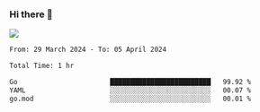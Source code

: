 ### Hi there 👋️

![](https://komarev.com/ghpvc/?username=Loner1024)

<!--START_SECTION:waka-->

```txt
From: 29 March 2024 - To: 05 April 2024

Total Time: 1 hr

Go                       █████████████████████████   99.92 %
YAML                     ░░░░░░░░░░░░░░░░░░░░░░░░░   00.07 %
go.mod                   ░░░░░░░░░░░░░░░░░░░░░░░░░   00.01 %
```

<!--END_SECTION:waka-->



